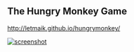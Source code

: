 ## The Hungry Monkey Game

http://letmaik.github.io/hungrymonkey/

[![screenshot](http://i.imgur.com/xB6VzXK.png)](http://neothemachine.github.io/hungrymonkey/)

